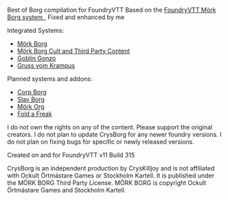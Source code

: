 Best of Borg compilation for FoundryVTT 
Based on the [FoundryVTT Mörk Borg system ](https://github.com/fvtt-fria-ligan/morkborg-foundry-vtt),
Fixed and enhanced by me

Integrated Systems:
- [Mörk Borg](https://morkborg.com/)
- [Mörk Borg Cult and Third Party Content](https://github.com/fvtt-fria-ligan/morkborg-foundry-3p)
- [Goblin Gonzo](https://blaek.games/shop/)
- [Gruss vom Krampus](https://www.drivethrurpg.com/de/product/498274/gruss-vom-krampus-a-holiday-horror-ttrpg)

Planned systems and addons:
- [Corp Borg](https://www.drivethrurpg.com/de/product/464620/corp-borg)
- [Slav Borg](https://slavdom-studio.com/)
- [Mörk Org](https://www.kickstarter.com/projects/beyondcataclysmgames/mork-org-wretched-office-space-in-a-hopeless-place)
- [Fold a Freak](https://www.kickstarter.com/projects/themadnetwork/fold-a-freak?)

I do not own the rights on any of the content. Please support the original creators.
I do not plan to update CrysBorg for any newer foundry versions.
I do not plan on fixing bugs for specific or newly released versions.

Created on and for FoundryVTT v11 Build 315

CrysBorg is an independent production by CrysKilljoy and is not affiliated with Ockult Örtmästare Games or Stockholm Kartell. It is published under the MÖRK BORG Third Party License.
MÖRK BORG is copyright Ockult Örtmästare Games and Stockholm Kartell. 
